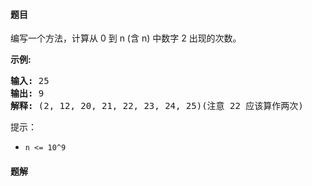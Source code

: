 #### 题目
<p>编写一个方法，计算从 0 到 n (含 n) 中数字 2 出现的次数。</p>

<p><strong>示例:</strong></p>

<pre><strong>输入: </strong>25
<strong>输出: </strong>9
<strong>解释: </strong>(2, 12, 20, 21, 22, 23, 24, 25)(注意 22 应该算作两次)</pre>

<p>提示：</p>

<ul>
	<li><code>n &lt;= 10^9</code></li>
</ul>


 #### 题解